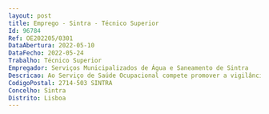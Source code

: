 ```yaml
--- 
layout: post
title: Emprego - Sintra - Técnico Superior
Id: 96784
Ref: OE202205/0301
DataAbertura: 2022-05-10
DataFecho: 2022-05-24
Trabalho: Técnico Superior
Empregador: Serviços Municipalizados de Água e Saneamento de Sintra
Descricao: Ao Serviço de Saúde Ocupacional compete promover a vigilância da saúde dos trabalhadores, através da medicina do trabalho, enfermagem e psicologia, bem como a organização e manutenção dos registos clínicos e outros elementos informativos relativos a cada trabalhador  Identificar e avaliar os riscos para a saúde dos trabalhadores nos locais de trabalho  Elaborar programas de prevenção de riscos para a saúde e medidas de proteção e prevenção  Promover a realização periódica de exames de saúde, tendo em vista a determinação da aptidão física e psíquica dos trabalhadores para o exercício das suas funções  Preparar os dados necessários para a elaboração do plano e do relatório de atividades, bem como do balanço social  Colaborar com o Serviço de Ação Social no acompanhamento dos trabalhadores nas suas relações com as entidades de saúde e ou de apoio social externas  Participar no acolhimento e integração de novos trabalhadores nos Serviços. Mais especificamente promove a articulação com a Medicina do Trabalho  Realiza avaliações de enfermagem e para o efeito, efetua rastreios de biometrias, como  tensão arterial, colesterol, glicémia, peso, de forma a prevenir ou acompanhar as doenças chamadas  doenças crónicas , bem como rastreios auditivos, visuais e ECG  Administra vacinas, segundo o Plano Nacional de Vacinação  Gere a aquisição de material e componentes na área da Saúde  Elabora folhetos de sensibilização sobre as áreas temáticas mais importantes para os trabalhadores dos SMAS, tendo em vista a prevenção na área da Saúde  Mantém e atualiza o processo de vacinação dos trabalhadores, em articulação com o apoio administrativo e a medicina do trabalho  Promove ações de educação para a saúde, internamente e em articulação com entidades externas. Garante a definição das condições contratuais e gestão dos prestadores de serviços, bem como, assegura o controlo das mesmas.
CodigoPostal: 2714-503 SINTRA
Concelho: Sintra
Distrito: Lisboa
--- 
```

